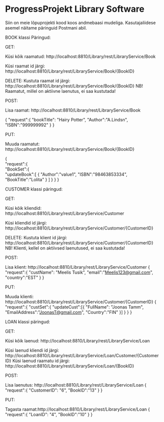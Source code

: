 # ProgressProjekt Library Software

Siin on meie lõpuprojekti kood koos andmebaasi mudeliga. Kasutajaliidese asemel näitame päringuid Postmani abil.

BOOK klassi Päringud:

GET:

Küsi kõik raamatud: http://localhost:8810/Library/rest/LibraryService/Book

Küsi raamat id järgi: http://localhost:8810/Library/rest/LibraryService/Book/{BookID}

DELETE:
Kustuta raamat id järgi: http://localhost:8810/Library/rest/LibraryService/Book/{BookID}
NB! Raamatut, millel on aktiivne laenutus, ei saa kustutada!

POST:

Lisa raamat: http://localhost:8810/Library/rest/LibraryService/Book

{
	"request":{
		"bookTitle": "Hairy Potter",
		"Author":"A.Lindsn",
		"ISBN":"999999992"
	}
}

PUT:

Muuda raamatut: http://localhost:8810/Library/rest/LibraryService/Book/{BookID}

{  
   "request":{  
      "BookSet":{  
         "updateBook":[
            {
               "Author":"value1",
               "ISBN":"98463853334",
               "BookTitle":"Lolita"
            }
         ]
      }
   }
}

CUSTOMER klassi päringud:

GET:

Küsi kõik kliendid: http://localhost:8810/Library/rest/LibraryService/Customer

Küsi kliendid id järgi: http://localhost:8810/Library/rest/LibraryService/Customer/{CustomerID}

DELETE:
Kustuta klient id järgi: http://localhost:8810/Library/rest/LibraryService/Customer/{CustomerID}
NB! Klienti, kellel on aktiivsed laenutused, ei saa kustutada!

POST:

Lisa klient: http://localhost:8810/Library/rest/LibraryService/Customer
{
	"request":{
		"custName": "Meelis Tusik",
		"email":"Meelis123@gmail.com",
		"country":"EST"
	}
}

PUT:

Muuda klienti: http://localhost:8810/Library/rest/LibraryService/Customer/{CustomerID}
{
	"request":{
		"custSet":{
			"updateCust":[{
			"FullName": "Joonas Tamm",
		        "EmailAddress":"JoonasT@gmail.com",
		        "Country":"FIN"
			}]
		}
	}
}

LOAN klassi päringud:

GET:

Küsi kõik laenud: http://localhost:8810/Library/rest/LibraryService/Loan

Küsi laenud kliendi id järgi: http://localhost:8810/Library/rest/LibraryService/Loan/Customer/{CustomerID}
Küsi laenud raamatu id järgi: http://localhost:8810/Library/rest/LibraryService/Loan/{BookID}

POST:

Lisa laenutus: http://localhost:8810/Library/rest/LibraryService/Loan
{
	"request":{
		"CustomerID": "6",
		"BookID":"13"
	}
}

PUT:

Tagasta raamat:http://localhost:8810/Library/rest/LibraryService/Loan
{
	"request":{
		"LoanID": "4",
		"BookID":"10"
	}
}	
